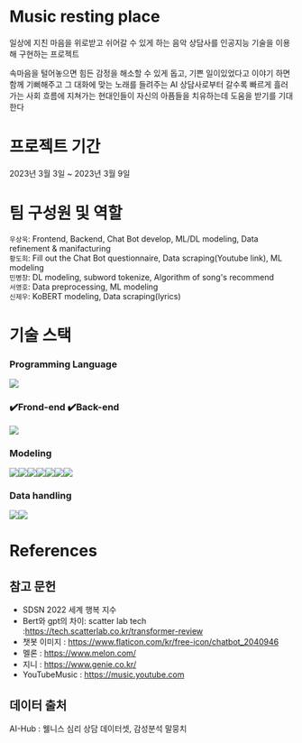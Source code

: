 # Music resting place
일상에 지친 마음을 위로받고 쉬어갈 수 있게 하는 음악 상담사를 인공지능 기술을 이용해 구현하는 프로젝트   

속마음을 털어놓으면 힘든 감정을 해소할 수 있게 돕고, 기쁜 일이있었다고 이야기 하면 함께 기뻐해주고 그 대화에 맞는 노래를 들려주는 AI 상담사로부터 갈수록 빠르게 흘러가는 사회 흐름에 지쳐가는 현대인들이 자신의 아픔들을 치유하는데 도움을 받기를 기대한다

# 프로젝트 기간
2023년 3월 3일 ~ 2023년 3월 9일

# 팀 구성원 및 역할
`우상욱`: Frontend, Backend, Chat Bot develop, ML/DL modeling, Data refinement & manifacturing    
`황도희`: Fill out the Chat Bot questionnaire, Data scraping(Youtube link), ML modeling  
`민병창`: DL modeling, subword tokenize, Algorithm of song's recommend   
`서영호`: Data preprocessing, ML modeling  
`신제우`: KoBERT modeling, Data scraping(lyrics)   

# 기술 스택
### Programming Language
<img src="https://img.shields.io/badge/Python-3776AB?style=for-the-badge&logo=Python&logoColor=black">

### ✔️Frond-end ✔️Back-end
<img src="https://img.shields.io/badge/Streamlit-FF4B4B?style=for-the-badge&logo=Streamlit&logoColor=black">

### Modeling
<img src="https://img.shields.io/badge/GridSearchCV-994B4B?style=for-the-badge&logo=&logoColor=black"><img src="https://img.shields.io/badge/RandomSearchCV-184B4B?style=for-the-badge&logo=&logoColor=black"><img src="https://img.shields.io/badge/Catboost-774B4B?style=for-the-badge&logo=&logoColor=black"><img src="https://img.shields.io/badge/LSTM-664B4B?style=for-the-badge&logo=&logoColor=black"><img src="https://img.shields.io/badge/GRU-593B4B?style=for-the-badge&logo=&logoColor=black"><img src="https://img.shields.io/badge/RandomForest-444B4B?style=for-the-badge&logo=&logoColor=black"><img src="https://img.shields.io/badge/KoBERT-92AB4B?style=for-the-badge&logo=&logoColor=black">

### Data handling
<img src="https://img.shields.io/badge/Pandas-0A0A20?style=for-the-badge&logo=&logoColor=black"><img src="https://img.shields.io/badge/scikit_learn-F7931E?style=for-the-badge&logo=scikit-learn&logoColor=black">

# References

## 참고 문헌

- SDSN 2022 세계 행복 지수  
- Bert와 gpt의 차이: scatter lab tech :https://tech.scatterlab.co.kr/transformer-review
- 챗봇 이미지 : https://www.flaticon.com/kr/free-icon/chatbot_2040946
- 멜론 : https://www.melon.com/
- 지니 : https://www.genie.co.kr/
- YouTubeMusic : https://music.youtube.com

## 데이터 출처 

AI-Hub : 웰니스 심리 상담 데이터셋, 감성분석 말뭉치